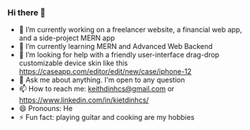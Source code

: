 ### Hi there 👋

<!--
**KeithDinh/KeithDinh** is a ✨ _special_ ✨ repository because its `README.md` (this file) appears on your GitHub profile.
-->
- 🔭 I’m currently working on a freelancer website, a financial web app, and a side-project MERN app
- 🌱 I’m currently learning MERN and Advanced Web Backend
- 🤔 I’m looking for help with a friendly user-interface drag-drop customizable device skin like this https://caseapp.com/editor/edit/new/case/iphone-12
- 💬 Ask me about anything. I'm open to any question
- 📫 How to reach me: keithdinhcs@gmail.com or https://www.linkedin.com/in/kietdinhcs/
- 😄 Pronouns: He
- ⚡ Fun fact: playing guitar and cooking are my hobbies

